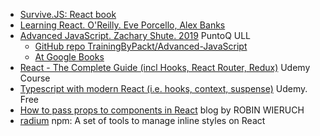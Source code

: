 * [Survive.JS: React book](https://survivejs.com/react/introduction/)
* [Learning React. O'Reilly. Eve Porcello, Alex Banks](https://learning.oreilly.com/library/view/learning-react/9781491954614/)
* [Advanced JavaScript. Zachary Shute. 2019](https://puntoq-ull-es.accedys2.bbtk.ull.es/primo-explore/fulldisplay?docid=ullsfx4100000007593934&context=L&vid=ull&lang=es_ES&search_scope=ull_sfxebooks&adaptor=Local%20Search%20Engine&tab=default_tab&query=any,contains,javascript&sortby=date&offset=0) PuntoQ ULL
  - [GitHub repo TrainingByPackt/Advanced-JavaScript](https://github.com/TrainingByPackt/Advanced-JavaScript)
  - [At Google Books](https://books.google.es/books?id=XiWGDwAAQBAJ&lpg=PR4&dq=Advanced%20JavaScript.%20Zachary%20Shute.%202019%20github&hl=es&pg=PR4#v=onepage&q=Advanced%20JavaScript.%20Zachary%20Shute.%202019%20github&f=false)
* [React - The Complete Guide (incl Hooks, React Router, Redux)](https://www.udemy.com/course/react-the-complete-guide-incl-redux/) Udemy Course
* [Typescript with modern React (i.e. hooks, context, suspense)](https://www.udemy.com/course/typescript-with-react-hooks-and-context/) Udemy. Free
* [How to pass props to components in React](https://www.robinwieruch.de/react-pass-props-to-component#react-props) blog by ROBIN WIERUCH
* [radium](https://formidable.com/open-source/radium/) npm: A set of tools to manage inline styles on React
 
